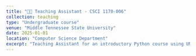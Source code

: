 ```yaml
---
title: "🧑‍🏫 Teaching Assistant - CSCI 1170-006"
collection: teaching
type: "Undergraduate course"
venue: "Middle Tennessee State University"
date: 2025-01-01
location: "Computer Science Department"
excerpt: "Teaching Assistant for an introductory Python course using UNIX and Python."
---
```




